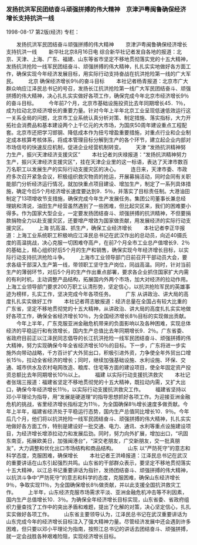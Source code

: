 ### 发扬抗洪军民团结奋斗顽强拼搏的伟大精神　京津沪粤闽鲁确保经济增长支持抗洪一线

1998-08-17
第2版(经济)
专栏：

　　发扬抗洪军民团结奋斗顽强拼搏的伟大精神
　　京津沪粤闽鲁确保经济增长支持抗洪一线
　　新华社北京8月16日电  综合新华社记者发自各地的报道：北京、天津、上海、广东、福建、山东等省市坚定不移地贯彻落实党的十五大精神，发扬抗洪抢险一线军民团结奋斗、顽强拼搏的伟大精神，扎扎实实地做好各方面工作，确保实现今年经济发展目标，用实际行动支持奋战在抗洪抢险第一线的广大军民。
　　北京  确保经济增长9％的奋斗目标
　　本社记者杨青报道：北京市广大群众响应江泽民总书记的号召，发扬长江抗洪抢险第一线广大军民团结奋斗、顽强拼搏的伟大精神，决心扎扎实实做好各项工作，确保完成今年北京市经济增长9％的奋斗目标。
　　今年前7个月，北京市基础设施投资比去年同期增长45．1％，成为拉动北京经济增长的重要力量。针对今年上半年北京工业呈现低速低效运行这一关系全局的问题，北京市工业系统认真分析对策、制定措施、落实指标，大力开拓社会消费品和基本建设两个上千亿元的大市场，为国庆50周年建设重点工程配套。北京市还把学习邯钢、降低成本作为扭亏增盈重要措施，对重点行业和企业制定成本核算考核体系，将成本管理目标分解到生产的各个环节，建立起企业内部对市场信号的快速反应机制，促进企业经营机制转变。
　　天津  “发扬抗洪精神努力生产，振兴天津经济支援灾区”
　　本社记者刘庆禄报道：“发扬抗洪精神努力生产，振兴天津经济支援灾区”，挂在天津企业里的这一标语，表达了天津市数百万名职工以发展生产的实际行动支援灾区的决心。
　　连日来，天津市委、市政府多次召开紧急会议，积极组织救灾物资的抢运，开展募捐活动，同时会同有关职能部门分析经济运行情况，就加快重点项目建设、增加生产，制定了一系列具体措施，确定今后5个月经济增长速度要达到9．5％，并落实了目标责任制。大港油田制定了13项增收节支措施，确保完成今年生产发展任务。集团公司董事长兼总经理姚和清说，油田生产经营虽然遇到了一些困难，但比起灾区来，我们的困难要小得多。作为国家大型企业，一定要发扬团结奋斗、顽强拼搏的抗洪精神，不但要捐款捐物全力以赴支援灾区，还要增产增效为国家做贡献，用发展经济的实际行动支援灾区。
　　上海  抗高温、抓生产，确保工业经济增长
　　本社记者李正华报道：上海工业系统职工积极响应江泽民总书记在武汉作出的总动员，向近40摄氏度的高温挑战，决心克服一切困难夺高产，在前7个月全市工业总产值增长9．2％的基础上，精心组织好后5个月的生产和销售，确保实现今年经济增长目标，以实际行动支持抗洪抢险斗争。
　　上海市工业领导部门日前召开干部动员大会，要求各级干部深入生产第一线，带领职工坚守生产岗位，同战高温。同时，针对当前生产的薄弱环节，对后5个月的生产作出重点部署，要求各企业抓住国家扩大内需的有利时机，主动调整产品结构，拓展国内外两个市场，加大对经济的拉动作用。上海工业领导部门要求200万职工认清形势，坚定信心，以抗洪抢险军民的英雄事迹为榜样，扎实工作，坚决完成今年各项任务。
　　广东  从讲政治、讲大局的高度扎扎实实做好工作
　　本社记者蒋志敏报道：经济总量在全国占有较大比重的广东省，坚定不移地贯彻党的十五大精神，从讲政治、讲大局的高度扎扎实实地做好各项工作，确保全省经济增长10％，为全国经济增长8％目标的实现做出贡献。
　　今年上半年，广东克服亚洲金融危机带来的负面影响以及各种困难，实现总体经济的平稳运行和有效增长，国内生产总值比去年同期增长9．2％。广东省委、省政府目前正以江泽民同志倡导的长江抗洪抢险一线军民团结奋斗、顽强拼搏的伟大精神，努力实现确保今年全省经济增长10％的目标。下一步，广东将进一步实施外向带动战略，千方百计扩大外贸出口，积极引进外资，力争使全年外贸出口增长15％，拉动全省经济的增长；同时，继续加强基础设施、水利设施、环保、交通、城市供水及农村电网改造、粮库、住宅等方面的建设项目，使全年固定资产投资总额比去年同期增长10％以上。
　　福建  以实际行动支援抗洪救灾
　　本社记者张瑞三报道：福建省坚定不移地贯彻党的十五大精神，既拉动内需，又扩大出口，确保今年经济增长11％，以实际行动支援抗洪救灾工作。
　　福建省坚持以邓小平理论为指导，用“发展是硬道理”的指导思想抓好各项工作。为迎接亚洲金融危机的挑战，省里经济增长指标定为11％，为全国确保8％增长速度多做贡献。今年上半年，福建省经济处于平稳运行态势，国内生产总值同比增长10．9％。今年后几个月，他们将以抗洪抢险一线军民团结奋斗、顽强拼搏的伟大精神，扎扎实实地做好各方面工作，特别是建设好一批交通、电力、通讯、水利等重点设施建设项目，为经济增长增添拉动力和发展后劲。同时，努力向外扩展，增加出口，“巩固东南亚，拓展欧美日，加强闽港台”，“深交老朋友，广交新朋友，交一批真朋友”，大力调整和优化出口市场结构和商品结构。
　　山东  以“严防死守”的意志和科学态度，克服困难，确保增长
　　本社记者王洪峰报道：江泽民总书记在武汉的重要讲话在山东引起强烈共鸣。山东省的干部群众表示，要坚定不移地贯彻落实十五大精神，以江总书记重要讲话为指针，发扬团结奋斗、顽强拼搏的伟大精神，以抗洪斗争中“严防死守”的意志和科学的态度，克服困难，确保山东经济增长9％，争取实现11％，为全国确保增长8％做贡献，并以此支援全国抗洪救灾工作。
　　上半年，山东经济克服市场需求平淡、亚洲金融危机冲击等不利因素，国内生产总值增长10．3％。为确保全年经济增长目标实现，山东省委、省政府组织力量查找了工作中的突出矛盾和难题，提出了化解的对策，决心坚定信心，扎扎实实做好各项工作。
　　山东省主要领导认为，江泽民总书记在武汉重要讲话为山东完成今年的经济增长目标注入了强大精神力量。尽管经济发展中还会遇到许多困难，但只要以邓小平理论为指南，按照江总书记的讲话去团结奋斗、顽强拼搏，就一定会战胜各种艰难险阻，实现经济增长目标。
